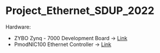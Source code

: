 # Project_Ethernet_SDUP_2022

Hardware:
* ZYBO Zynq - 7000 Development Board -> [Link](https://digilent.com/reference/programmable-logic/zybo/start)
* PmodNIC100 Ethernet Controller -> [Link](https://digilent.com/reference/pmod/pmodnic100/start)